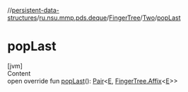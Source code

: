 //[persistent-data-structures](../../../index.md)/[ru.nsu.mmp.pds.deque](../../index.md)/[FingerTree](../index.md)/[Two](index.md)/[popLast](pop-last.md)



# popLast  
[jvm]  
Content  
open override fun [popLast](pop-last.md)(): [Pair](https://kotlinlang.org/api/latest/jvm/stdlib/kotlin/-pair/index.html)<[E](index.md), [FingerTree.Affix](../-affix/index.md)<[E](index.md)>>  



